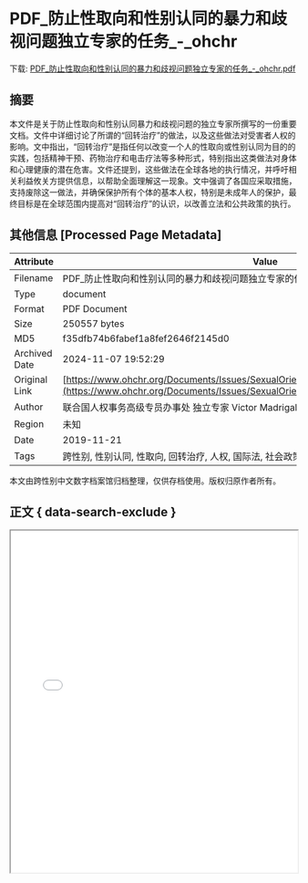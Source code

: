 # PDF_防止性取向和性别认同的暴力和歧视问题独立专家的任务_-_ohchr

<!-- tcd_download_link -->
下载: <a href="PDF_防止性取向和性别认同的暴力和歧视问题独立专家的任务_-_ohchr.pdf" download>PDF_防止性取向和性别认同的暴力和歧视问题独立专家的任务_-_ohchr.pdf</a>
<!-- tcd_download_link_end -->

## 摘要

<!-- tcd_abstract -->
本文件是关于防止性取向和性别认同暴力和歧视问题的独立专家所撰写的一份重要文档。文件中详细讨论了所谓的“回转治疗”的做法，以及这些做法对受害者人权的影响。文中指出，“回转治疗”是指任何以改变一个人的性取向或性别认同为目的的实践，包括精神干预、药物治疗和电击疗法等多种形式，特别指出这类做法对身体和心理健康的潜在危害。文件还提到，这些做法在全球各地的执行情况，并呼吁相关利益攸关方提供信息，以帮助全面理解这一现象。文中强调了各国应采取措施，支持废除这一做法，并确保保护所有个体的基本人权，特别是未成年人的保护，最终目标是在全球范围内提高对“回转治疗”的认识，以改善立法和公共政策的执行。

<!-- tcd_abstract_end -->

## 其他信息 [Processed Page Metadata]

| Attribute       | Value                                  |
|-----------------|----------------------------------------|
| Filename        | PDF_防止性取向和性别认同的暴力和歧视问题独立专家的任务_-_ohchr.pdf                             |
| Type            | document                                 |
| Format          | PDF Document                               |
| Size            | 250557 bytes                           |
| MD5             | f35dfb74b6fabef1a8fef2646f2145d0                                  |
| Archived Date   | 2024-11-07 19:52:29                             |
| Original Link   | [https://www.ohchr.org/Documents/Issues/SexualOrientation/Call_for_Inputs_CH_markup.pdf](https://www.ohchr.org/Documents/Issues/SexualOrientation/Call_for_Inputs_CH_markup.pdf)                         |
| Author          | 联合国人权事务高级专员办事处 独立专家 Victor Madrigal-Borloz                               |
| Region          | 未知                               |
| Date            | 2019-11-21                                 |
| Tags            | 跨性别, 性别认同, 性取向, 回转治疗, 人权, 国际法, 社会政策, 暴力和歧视问题, 儿童保护                                 |

本文由跨性别中文数字档案馆归档整理，仅供存档使用。版权归原作者所有。


## 正文 { data-search-exclude }

<!-- tcd_main_text -->
<iframe src="../PDF_防止性取向和性别认同的暴力和歧视问题独立专家的任务_-_ohchr.pdf" width="100%" height="600px">
    <p>无法显示PDF，请下载查看。</p>
</iframe>
<!-- tcd_main_text_end -->

